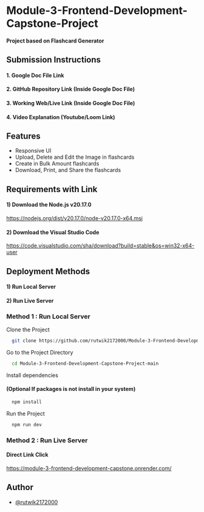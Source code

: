 # Module-3-Frontend-Development-Capstone-Project

#### Project based on Flashcard Generator
## Submission Instructions

#### 1. Google Doc File Link
#### 2. GitHub Repository Link (Inside Google Doc File)
#### 3. Working Web/Live Link (Inside Google Doc File)
#### 4. Video Explanation (Youtube/Loom Link)
## Features

- Responsive UI
- Upload, Delete and Edit the Image in flashcards
- Create in Bulk Amount flashcards
- Download, Print, and Share the flashcards
## Requirements with Link

#### 1) Download the Node.js v20.17.0

https://nodejs.org/dist/v20.17.0/node-v20.17.0-x64.msi

#### 2) Download the Visual Studio Code

https://code.visualstudio.com/sha/download?build=stable&os=win32-x64-user
## Deployment Methods

#### 1) Run Local Server
#### 2) Run Live Server


### Method 1 : Run Local Server

Clone the Project

```bash
  git clone https://github.com/rutwik2172000/Module-3-Frontend-Development-Capstone-Project.git
```

Go to the Project Directory

```bash
  cd Module-3-Frontend-Development-Capstone-Project-main
```

Install dependencies 
#### (Optional If packages is not install in your system)

```bash
  npm install
```

Run the Project

```bash
  npm run dev
```


### Method 2 : Run Live Server

#### Direct Link Click

https://module-3-frontend-development-capstone.onrender.com/
## Author

- [@rutwik2172000](https://github.com/rutwik2172000)

